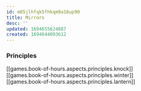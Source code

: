 ```yaml
---
id: m85jlhfqk5fhkqm9a16up90
title: Mirrors
desc: ''
updated: 1694655624887
created: 1694644093612
---
```


### Principles

[[games.book-of-hours.aspects.principles.knock]]  
[[games.book-of-hours.aspects.principles.winter]]  
[[games.book-of-hours.aspects.principles.lantern]]  

